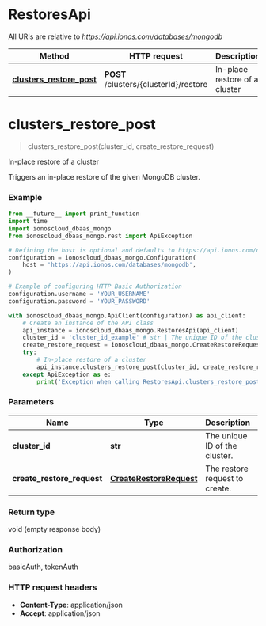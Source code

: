 # RestoresApi

All URIs are relative to *https://api.ionos.com/databases/mongodb*

| Method | HTTP request | Description |
| ------------- | ------------- | ------------- |
| [**clusters_restore_post**](RestoresApi.md#clusters_restore_post) | **POST** /clusters/{clusterId}/restore | In-place restore of a cluster |


# **clusters_restore_post**
> clusters_restore_post(cluster_id, create_restore_request)

In-place restore of a cluster

Triggers an in-place restore of the given MongoDB cluster.

### Example

```python
from __future__ import print_function
import time
import ionoscloud_dbaas_mongo
from ionoscloud_dbaas_mongo.rest import ApiException

# Defining the host is optional and defaults to https://api.ionos.com/databases/mongodb
configuration = ionoscloud_dbaas_mongo.Configuration(
    host = 'https://api.ionos.com/databases/mongodb',
)

# Example of configuring HTTP Basic Authorization
configuration.username = 'YOUR_USERNAME'
configuration.password = 'YOUR_PASSWORD'

with ionoscloud_dbaas_mongo.ApiClient(configuration) as api_client:
    # Create an instance of the API class
    api_instance = ionoscloud_dbaas_mongo.RestoresApi(api_client)
    cluster_id = 'cluster_id_example' # str | The unique ID of the cluster.
    create_restore_request = ionoscloud_dbaas_mongo.CreateRestoreRequest() # CreateRestoreRequest | The restore request to create.
    try:
        # In-place restore of a cluster
        api_instance.clusters_restore_post(cluster_id, create_restore_request)
    except ApiException as e:
        print('Exception when calling RestoresApi.clusters_restore_post: %s\n' % e)
```

### Parameters

| Name | Type | Description  | Notes |
| ------------- | ------------- | ------------- | ------------- |
| **cluster_id** | **str**| The unique ID of the cluster. |  |
| **create_restore_request** | [**CreateRestoreRequest**](CreateRestoreRequest.md)| The restore request to create. |  |

### Return type

void (empty response body)

### Authorization

basicAuth, tokenAuth

### HTTP request headers

 - **Content-Type**: application/json
 - **Accept**: application/json

